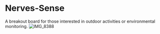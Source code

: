 # Nerves-Sense
A breakout board for those interested in outdoor activities or environmental monitoring.
![IMG_8388](https://user-images.githubusercontent.com/3486896/196536612-9090559e-bf0b-419d-8a61-dc0a70098233.jpeg)

